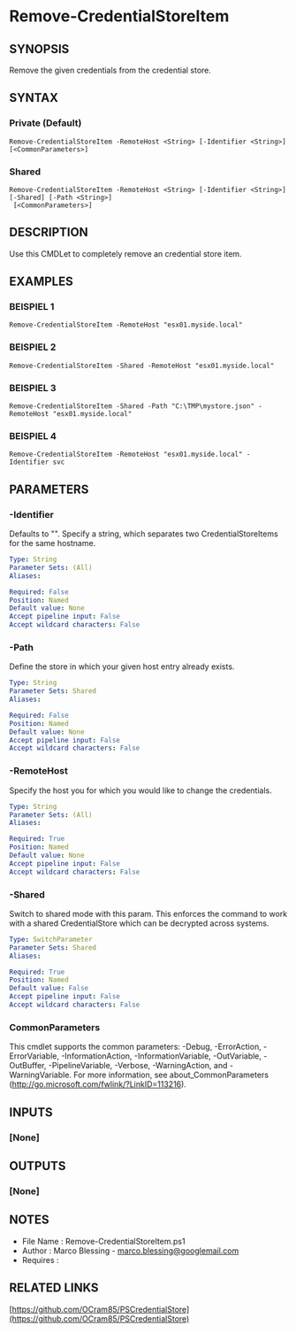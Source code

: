 # Remove-CredentialStoreItem

## SYNOPSIS
Remove the given credentials from the credential store.

## SYNTAX

### Private (Default)
```
Remove-CredentialStoreItem -RemoteHost <String> [-Identifier <String>] [<CommonParameters>]
```

### Shared
```
Remove-CredentialStoreItem -RemoteHost <String> [-Identifier <String>] [-Shared] [-Path <String>]
 [<CommonParameters>]
```

## DESCRIPTION
Use this CMDLet to completely remove an credential store item.

## EXAMPLES

### BEISPIEL 1
```
Remove-CredentialStoreItem -RemoteHost "esx01.myside.local"
```

### BEISPIEL 2
```
Remove-CredentialStoreItem -Shared -RemoteHost "esx01.myside.local"
```

### BEISPIEL 3
```
Remove-CredentialStoreItem -Shared -Path "C:\TMP\mystore.json" -RemoteHost "esx01.myside.local"
```

### BEISPIEL 4
```
Remove-CredentialStoreItem -RemoteHost "esx01.myside.local" -Identifier svc
```

## PARAMETERS

### -Identifier
Defaults to "".
Specify a string, which separates two CredentialStoreItems for the
same hostname.

```yaml
Type: String
Parameter Sets: (All)
Aliases:

Required: False
Position: Named
Default value: None
Accept pipeline input: False
Accept wildcard characters: False
```

### -Path
Define the store in which your given host entry already exists.

```yaml
Type: String
Parameter Sets: Shared
Aliases:

Required: False
Position: Named
Default value: None
Accept pipeline input: False
Accept wildcard characters: False
```

### -RemoteHost
Specify the host you for which you would like to change the credentials.

```yaml
Type: String
Parameter Sets: (All)
Aliases:

Required: True
Position: Named
Default value: None
Accept pipeline input: False
Accept wildcard characters: False
```

### -Shared
Switch to shared mode with this param.
This enforces the command to work with a shared CredentialStore which
can be decrypted across systems.

```yaml
Type: SwitchParameter
Parameter Sets: Shared
Aliases:

Required: True
Position: Named
Default value: False
Accept pipeline input: False
Accept wildcard characters: False
```

### CommonParameters
This cmdlet supports the common parameters: -Debug, -ErrorAction, -ErrorVariable, -InformationAction, -InformationVariable, -OutVariable, -OutBuffer, -PipelineVariable, -Verbose, -WarningAction, and -WarningVariable. For more information, see about_CommonParameters (http://go.microsoft.com/fwlink/?LinkID=113216).

## INPUTS

### [None]
## OUTPUTS

### [None]
## NOTES
- File Name   : Remove-CredentialStoreItem.ps1
- Author      : Marco Blessing - marco.blessing@googlemail.com
- Requires    :

## RELATED LINKS

[https://github.com/OCram85/PSCredentialStore](https://github.com/OCram85/PSCredentialStore)

